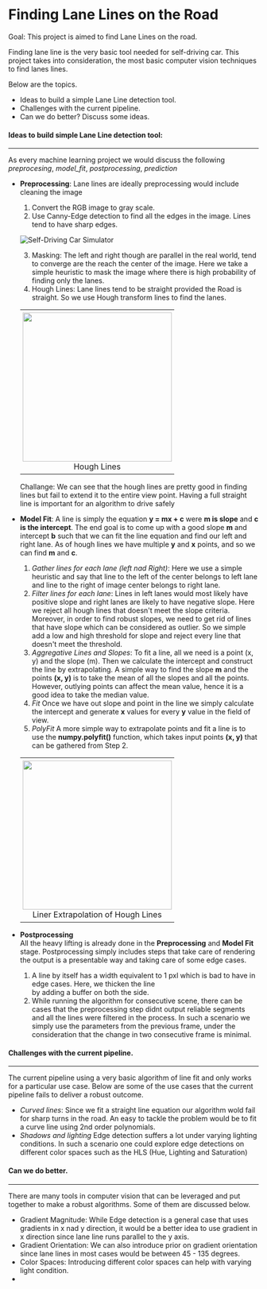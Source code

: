 # Finding Lane Lines on the Road

Goal: This project is aimed to find Lane Lines on the road.

Finding lane line is the very basic tool needed for self-driving car. This project takes into consideration, the most
 basic computer vision techniques to find lanes lines. 
 
 Below are the topics.
 * Ideas to build a simple Lane Line detection tool.
 * Challenges with the current pipeline.
 * Can we do better? Discuss some ideas.
 
 #### Ideas to build simple Lane Line detection tool:
 -----------------
 As every machine learning project we would discuss the following *preprocesing*, *model_fit*, *postprocessing*, 
 *prediction* 
 
 * **Preprocessing**:
    Lane lines are ideally preprocessing would include cleaning the image   
    1. Convert the RGB image to gray scale.
    2. Use Canny-Edge detection to find all the edges in the image. Lines tend to have sharp edges.
    
    ![Self-Driving Car Simulator](https://github.com/Sardhendu/self-driving-vehicle/blob/master/src/lane_lines/images/preprocessing.png)
    
    3. Masking: The left and right though are parallel in the real world, tend to converge are the reach the center of 
    the image. Here we take a simple heuristic to mask the image where there is high probability of finding only the 
    lanes.
    4. Hough Lines: Lane lines tend to be straight provided the Road is straight. So we use Hough transform lines to
    find the lanes.
    
    <div id="image-table">
    <table>
	    <tr>
    	    <td style="padding:5px">
        	    <img src="https://github.com/Sardhendu/self-driving-vehicle/blob/master/src/lane_lines/image/hough_lines.png" width="300" height="300"><figcaption><center>Hough Lines</center></figcaption>
      	    </td>
        </tr>
    </table>
    </div>
    
    Challange: We can see that the hough lines are pretty good in finding lines but fail to extend it to the entire 
    view point. Having a full straight line is important for an algorithm to drive safely   
    
 * **Model Fit**:
 A line is simply the equation **y = mx + c** were **m is slope** and **c is the intercept**. The end goal is to come
  up with a good slope **m** and intercept **b** such that we can fit the line equation and find our left and right 
  lane. As of hough 
  lines
  we 
 have multiple **y** and **x** points, and so we can find **m** and **c**.
    1. *Gather lines for each lane (left nad Right)*: Here we use a simple heuristic and say that line to the left of
     the center belongs to left lane and line to the right of image center belongs to right lane.
    2. *Filter lines for each lane*: Lines in left lanes would most likely have positive slope and right lanes are 
    likely to have negative slope. Here we reject all hough lines that doesn't meet the slope criteria. Moreover, in 
    order to find robust slopes, we need to get rid of lines that have slope which can be considered as outlier. So 
    we simple add a low and high threshold for slope and reject every line that doesn't meet the threshold.
    3. *Aggregative Lines and Slopes*: To fit a line, all we need is a point (x, y) and the slope (m). Then we 
    calculate the intercept and construct the line by extrapolating. A simple way to find the slope **m** and the 
    points **(x, y)** is to take the mean of all the slopes and all the points. However, outlying points can affect the 
    mean value, hence it is a good idea to take the median value.
    4. *Fit* Once we have out slope and point in the line we simply calculate the intercept and generate **x** values
     for every **y** value in the field of view.
    5. *PolyFit* A more simple way to extrapolate points and fit a line is to use the **numpy.polyfit()** function, 
    which takes input points **(x, y)** that can be gathered from Step 2.
    
    <div id="image-table">
    <table>
	    <tr>
    	    <td style="padding:5px">
        	    <img src="https://github.com/Sardhendu/self-driving-vehicle/blob/master/src/lane_lines/images/lane_line_extrapolated.png" width="300" height="300"><figcaption><center>Liner Extrapolation of Hough Lines</center></figcaption>
      	    </td>
        </tr>
    </table>
    </div>
    
 * **Postprocessing**   
    All the heavy lifting is already done in the **Preprocessing** and **Model Fit** stage. Postprocessing 
    simply includes steps that take care of rendering the output is a presentable way and taking care of some edge 
    cases.
    1. A line by itself has a width equivalent to 1 pxl which is bad to have in edge cases. Here, we thicken the line  
    by adding a buffer on both the side.
    2. While running the algorithm for consecutive scene, there can be cases that the preprocessing step didnt output
     reliable segments and all the lines were filtered in the process. In such a scenario we simply use the 
     parameters from the previous frame, under the consideration that the change in two consecutive frame is minimal.    
    
    
#### Challenges with the current pipeline.
--------------
The current pipeline using a very basic algorithm of line fit and only works for a particular use case. Below are 
some of the use cases that the current pipeline fails to deliver a robust outcome.
 
   * *Curved lines*: Since we fit a straight line equation our algorithm wold fail for sharp turns in the road. An easy
    to tackle the problem would be to fit a curve line using 2nd order polynomials. 
   * *Shadows and lighting* Edge detection suffers a lot under varying lighting conditions. In such a scenario one 
   could explore edge detections on different color spaces such as the HLS (Hue, Lighting and Saturation)
   
   
#### Can we do better.
-------------
There are many tools in computer vision that can be leveraged and put together to make a robust algorithms. Some
 of them are discussed below.

   * Gradient Magnitude: While Edge detection is a general case that uses gradients in x nad y direction, it would be a 
   better idea to use gradient in x direction since lane line runs parallel to the y axis.
   * Gradient Orientation: We can also introduce prior on gradient orientation since lane lines in most cases would 
   be between 45 - 135 degrees.
   * Color Spaces: Introducing different color spaces can help with varying light condition.
   *  
 
  